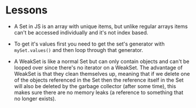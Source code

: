 # Lessons

- A Set in JS is an array with unique items, but unlike regular arrays items can't be accessed individually and it's not index based.

- To get it's values first you need to get the set's generator with `mySet.values()` and then loop through that generator.

- A WeakSet is like a normal Set but can only contain objects and can't be looped over since there's no iterator on a WeakSet. The advantage of WeakSet is that they clean themselves up, meaning that if we delete one of the objects referenced in the Set then the reference itself in the Set will also be deleted by the garbage collector (after some time), this makes sure there are no memory leaks (a reference to something that no longer exists).

